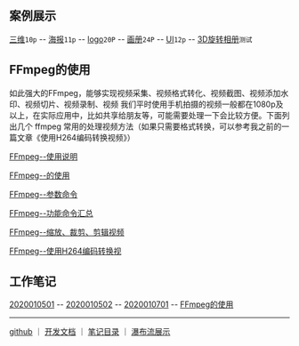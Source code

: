 
## 案例展示

[三维](文章/平衡车-动动三维.markdown)`10p`
-- [海报](文章/产品海报[11p].markdown)`11p`
-- [logo](文章/金融logo[20P].markdown)`20P`
-- [画册](文章/植保无人机画册[24P].markdown)`24P`
-- [UI](文章/UI.markdown)`12p`
-- [3D旋转相册](文章/3D旋转.markdown)`测试`

## FFmpeg的使用

如此强大的FFmpeg，能够实现视频采集、视频格式转化、视频截图、视频添加水印、视频切片、视频录制、视频 我们平时使用手机拍摄的视频一般都在1080p及以上，在实际应用中，比如共享给朋友等，可能需要处理一下会比较方便。下面列出几个 ffmpeg 常用的处理视频方法（如果只需要格式转换，可以参考我之前的一篇文章《使用H264编码转换视频》）

[FFmpeg--使用说明](文章/FFmpeg使用说明.markdown)

[FFmpeg--的使用](文章/FFmpeg的使用.markdown)

[FFmpeg--参数命令](文章/FFmpeg参数命令.markdown)

[FFmpeg--功能命令汇总](文章/FFmpeg功能命令汇总.markdown)

[FFmpeg--缩放、裁剪、剪辑视频](文章/ffmpeg缩放、裁剪、剪辑视频.markdown)

[FFmpeg--使用H264编码转换视](文章/FFmpeg使用H264编码转换视.markdown)




## 工作笔记

[2020010501](文章/2020010501.markdown)
-- [2020010502](文章/2020010502.markdown)
-- [2020010701](文章/20200107.markdown)
-- [FFmpeg的使用](文章/FFmpeg的使用.markdown)




------
[github](https://github.com/wk6111) ｜ [开发文档](https://guides.github.com/features/mastering-markdown/)  ｜  [笔记目录](笔记目录.markdown) ｜ [瀑布流展示](瀑布流.md)
